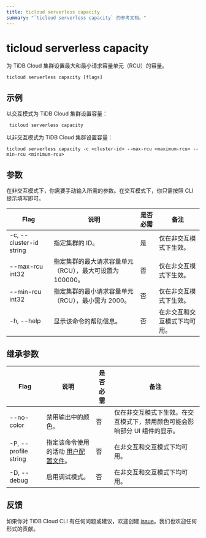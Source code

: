 ```yaml
---
title: ticloud serverless capacity
summary: "`ticloud serverless capacity` 的参考文档。"
---
```


# ticloud serverless capacity

为 TiDB Cloud 集群设置最大和最小请求容量单元（RCU）的容量。

```shell
ticloud serverless capacity [flags]
```

## 示例

以交互模式为 TiDB Cloud 集群设置容量：

```shell
 ticloud serverless capacity
```

以非交互模式为 TiDB Cloud 集群设置容量：

```shell
ticloud serverless capacity -c <cluster-id> --max-rcu <maximum-rcu> --min-rcu <minimum-rcu>
```

## 参数

在非交互模式下，你需要手动输入所需的参数。在交互模式下，你只需按照 CLI 提示填写即可。

| Flag                    | 说明                                                         | 是否必需 | 备注                                               |
|-------------------------|--------------------------------------------------------------|----------|----------------------------------------------------|
| -c, --cluster-id string | 指定集群的 ID。                                              | 是       | 仅在非交互模式下生效。                             |
| --max-rcu int32         | 指定集群的最大请求容量单元（RCU），最大可设置为 100000。      | 否       | 仅在非交互模式下生效。                             |
| --min-rcu int32         | 指定集群的最小请求容量单元（RCU），最小需为 2000。            | 否       | 仅在非交互模式下生效。                             |
| -h, --help              | 显示该命令的帮助信息。                                       | 否       | 在非交互和交互模式下均可用。                       |

## 继承参数

| Flag                 | 说明                                                                                                   | 是否必需 | 备注                                                                                      |
|----------------------|--------------------------------------------------------------------------------------------------------|----------|-------------------------------------------------------------------------------------------|
| --no-color           | 禁用输出中的颜色。                                                                                     | 否       | 仅在非交互模式下生效。在交互模式下，禁用颜色可能会影响部分 UI 组件的显示。                |
| -P, --profile string | 指定该命令使用的活动 [用户配置文件](/tidb-cloud/cli-reference.md#user-profile)。                       | 否       | 在非交互和交互模式下均可用。                                                              |
| -D, --debug          | 启用调试模式。                                                                                         | 否       | 在非交互和交互模式下均可用。                                                              |

## 反馈

如果你对 TiDB Cloud CLI 有任何问题或建议，欢迎创建 [issue](https://github.com/tidbcloud/tidbcloud-cli/issues/new/choose)。我们也欢迎任何形式的贡献。